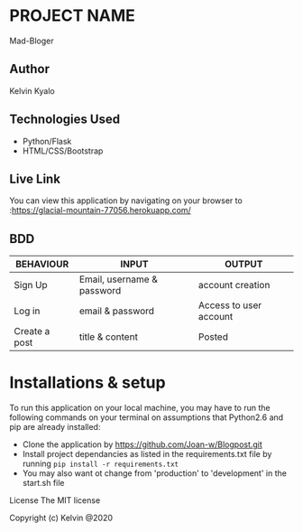 # PROJECT NAME
Mad-Bloger

## Author
Kelvin Kyalo

## Technologies Used
* Python/Flask
* HTML/CSS/Bootstrap

## Live Link
You can view this application by navigating on your browser to :https://glacial-mountain-77056.herokuapp.com/

## BDD

BEHAVIOUR | INPUT | OUTPUT
------|---------|-----------
Sign Up | Email, username & password | account creation
Log in | email & password | Access to user account
Create a post | title & content | Posted

# Installations & setup
To run this application on your local machine, you may have to run the following commands on your terminal on assumptions that Python2.6 and pip are already installed:
- Clone the application by https://github.com/Joan-w/Blogpost.git
- Install project dependancies as listed in the requirements.txt file by running `pip install -r requirements.txt`
- You may also want ot change from 'production' to 'development' in the start.sh file

License The MIT license

Copyright (c) Kelvin @2020
